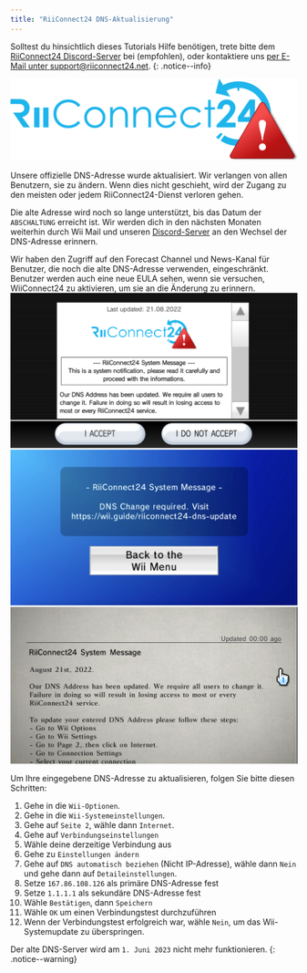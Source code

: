 ```yaml
---
title: "RiiConnect24 DNS-Aktualisierung"
---
```


Solltest du hinsichtlich dieses Tutorials Hilfe benötigen, trete bitte dem [RiiConnect24 Discord-Server](https://discord.gg/rc24) bei (empfohlen), oder kontaktiere uns [per E-Mail unter support@riiconnect24.net](mailto:support@riiconnect24.net).
{: .notice--info}

![RiiConnect24-Logo](/images/logo_blue_warning.png)

Unsere offizielle DNS-Adresse wurde aktualisiert. Wir verlangen von allen Benutzern, sie zu ändern. Wenn dies nicht geschieht, wird der Zugang zu den meisten oder jedem RiiConnect24-Dienst verloren gehen.

Die alte Adresse wird noch so lange unterstützt, bis das Datum der `ABSCHALTUNG` erreicht ist. Wir werden dich in den nächsten Monaten weiterhin durch Wii Mail und unseren [Discord-Server](https://discord.gg/rc24) an den Wechsel der DNS-Adresse erinnern.

Wir haben den Zugriff auf den Forecast Channel und News-Kanal für Benutzer, die noch die alte DNS-Adresse verwenden, eingeschränkt. Benutzer werden auch eine neue EULA sehen, wenn sie versuchen, WiiConnect24 zu aktivieren, um sie an die Änderung zu erinnern. ![Die Benachrichtigung auf der EULA-Bestätigungsseite.](/images/eula_change_dns_notification.png) ![Die Benachrichtigung auf dem Weterkanal](/images/forecast_change_dns_notification.png) ![Die Benachrichtigung auf dem Nachrichtenkanal](/images/news_channel_change_dns_notification.png)

Um Ihre eingegebene DNS-Adresse zu aktualisieren, folgen Sie bitte diesen Schritten:

1. Gehe in die `Wii-Optionen`.
2. Gehe in die `Wii-Systemeinstellungen`.
3. Gehe auf `Seite 2`, wähle dann `Internet`.
4. Gehe auf `Verbindungseinstellungen`
5. Wähle deine derzeitige Verbindung aus
6. Gehe zu `Einstellungen ändern`
7. Gehe auf `DNS automatisch beziehen` (Nicht IP-Adresse), wähle dann `Nein` und gehe dann auf `Detaileinstellungen`.
8. Setze `167.86.108.126` als primäre DNS-Adresse fest
9. Setze `1.1.1.1` als sekundäre DNS-Adresse fest
10. Wähle `Bestätigen`, dann `Speichern`
11. Wähle `OK` um einen Verbindungstest durchzuführen
12. Wenn der Verbindungstest erfolgreich war, wähle `Nein`, um das Wii-Systemupdate zu überspringen.

Der alte DNS-Server wird am `1. Juni 2023` nicht mehr funktionieren.
{: .notice--warning}